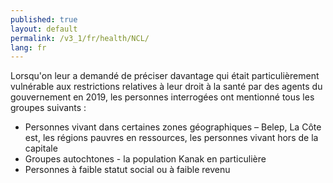 ```yaml
---
published: true
layout: default
permalink: /v3_1/fr/health/NCL/
lang: fr
---
```

Lorsqu'on leur a demandé de préciser davantage qui était particulièrement vulnérable aux restrictions relatives à leur droit à la santé par des agents du gouvernement en 2019, les personnes interrogées ont mentionné tous les groupes suivants :

-	Personnes vivant dans certaines zones géographiques – Belep, La Côte est, les régions pauvres en ressources, les personnes vivant hors de la capitale
-	Groupes autochtones - la population Kanak en particulière 
-	Personnes à faible statut social ou à faible revenu
